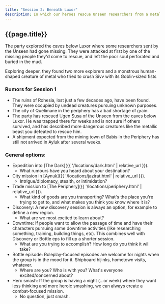 ```yaml
---
title: "Session 2: Beneath Luxor"
description: In which our heroes rescue Unseen researchers from a metallic beast from a bygone age. Well, rescue some of them at least. One. They rescued one.
---
```


## {{page.title}}

The party explored the caves below Luxor where some researchers sent by the Unseen had gone missing. They were attacked at first by one of the missing people they'd come to rescue, and left the poor soul perforated and buried in the mud.

Exploring deeper, they found two more explorers and a monstrous human-shaped creature of metal who tried to crush Sivv with its Goblin-sized fists.

### Rumors for Session 1
* The ruins of Rohesia, lost just a few decades ago, have been found. They were occupied by undead creatures pursuing unknown purposes.
* The city of Quelimane in the periphery has a bad shortage of grain.
* The party has rescued Ugen Susa of the Unseen from the caves below Luxor. He was trapped there for weeks and is not sure if others survived, and has described more dangerous creatures like the metallic beast you defeated to rescue him.
* A shipment expected from the mining town of Babis in the Periphery has still not arrived in Ayluk after several weeks.

### General options:
* Expedition into [The Dark]({{ '/locations/dark.html' | relative_url }}).
  * What rumours have you heard about your destination?
* City mission in [Aynuk]({{ '/locations/jazirat.html' | relative_url }}).
  * Intrigue/diplomacy, stealth, or intimidation?
* Trade mission to [The Periphery]({{ '/locations/periphery.html' | relative_url }}).
  * What kind of goods are you transporting? What's the place you're trying to get to, and what makes you think you know where it is?
* Discovery: A new discovery session is always an option, for example to define a new region.
  * What are we most excited to learn about?
* Downtime: If people want to allow the passage of time and have their characters pursuing some downtime activities (like researching something, training, building things, etc). This combines well with Discovery or Bottle eps to fill up a shorter session.
  * What are you trying to accomplish? How long do you think it wil take?
* Bottle episode: Roleplay-focused episodes are welcome for nights when the group is in the mood for it. Shipboard hijinks, hometown visits, whatever.
  * Where are you? Who is with you? What's everyone excited/concerned about?
* Hero smash: If the group is having a night (...or week) where they want less thinking and more heroic smashing, we can always create a combat-focused mission.
  * No question, just smash.
